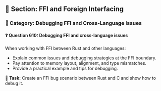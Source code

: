 ## 📘 Section: FFI and Foreign Interfacing  
### 🔹 Category: Debugging FFI and Cross-Language Issues  
#### ❓ Question 610: Debugging FFI and cross-language issues

When working with FFI between Rust and other languages:

- Explain common issues and debugging strategies at the FFI boundary.
- Pay attention to memory layout, alignment, and type mismatches.
- Provide a practical example and tips for debugging.

🔧 **Task:** Create an FFI bug scenario between Rust and C and show how to debug it.
